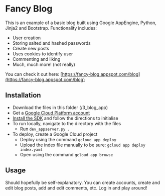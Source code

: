 # Fancy Blog

This is an example of a basic blog built using Google AppEngine, Python, Jinja2 and Bootstrap. Functionality includes:
* User creation
* Storing salted and hashed passwords
* Create new posts
* Uses cookies to identify user
* Commenting and liking
* Much, much more! (not really)

You can check it out here: [https://fancy-blog.appspot.com/blog](https://fancy-blog.appspot.com/blog)

## Installation
* Download the files in this folder (/3_blog_app)
* Get a [Google Cloud Platform account](https://cloud.google.com/)
* [Install the SDK](https://cloud.google.com/sdk/downloads) and follow the directions to initialise
* To run locally, navigate to the directory with the files
  * Run `dev_appserver.py .`
* To deploy, create a Google Cloud project
  * Deploy using the command `gcloud app deploy`
  * Upload the index file manually to be sure: `gcloud app deploy index.yaml`
  * Open using the command `gcloud app browse`

## Usage
Should hopefully be self-explanatory. You can create accounts, create and edit blog posts, add and edit comments, etc. Log in and play around!